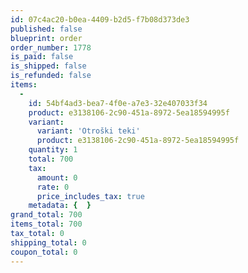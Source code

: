 ```yaml
---
id: 07c4ac20-b0ea-4409-b2d5-f7b08d373de3
published: false
blueprint: order
order_number: 1778
is_paid: false
is_shipped: false
is_refunded: false
items:
  -
    id: 54bf4ad3-bea7-4f0e-a7e3-32e407033f34
    product: e3138106-2c90-451a-8972-5ea18594995f
    variant:
      variant: 'Otroški teki'
      product: e3138106-2c90-451a-8972-5ea18594995f
    quantity: 1
    total: 700
    tax:
      amount: 0
      rate: 0
      price_includes_tax: true
    metadata: {  }
grand_total: 700
items_total: 700
tax_total: 0
shipping_total: 0
coupon_total: 0
---
```

